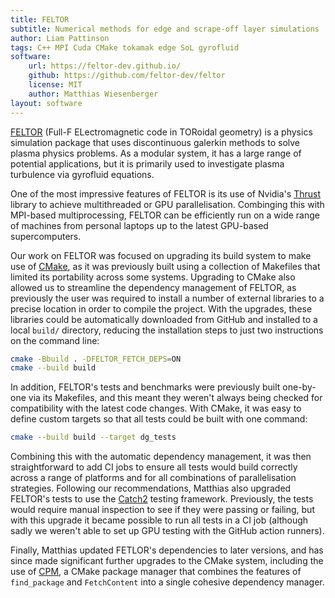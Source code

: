 ```yaml
---
title: FELTOR
subtitle: Numerical methods for edge and scrape-off layer simulations
author: Liam Pattinson
tags: C++ MPI Cuda CMake tokamak edge SoL gyrofluid
software:
    url: https://feltor-dev.github.io/
    github: https://github.com/feltor-dev/feltor
    license: MIT
    author: Matthias Wiesenberger
layout: software
---
```


[FELTOR][feltor] (Full-F ELectromagnetic code in TORoidal geometry) is a
physics simulation package that uses discontinuous galerkin methods to solve
plasma physics problems. As a modular system, it has a large range of potential
applications, but it is primarily used to investigate plasma turbulence via
gyrofluid equations.

One of the most impressive features of FELTOR is its use of Nvidia's
[Thrust][thrust] library to achieve multithreaded or GPU parallelisation.
Combinging this with MPI-based multiprocessing, FELTOR can be efficiently run
on a wide range of machines from personal laptops up to the latest GPU-based
supercomputers.

Our work on FELTOR was focused on upgrading its build system to make use of
[CMake][cmake], as it was previously built using a collection of Makefiles that
limited its portability across some systems. Upgrading to CMake also allowed us
to streamline the dependency management of FELTOR, as previously the user was
required to install a number of external libraries to a precise location in
order to compile the project. With the upgrades, these libraries could be
automatically downloaded from GitHub and installed to a local `build/`
directory, reducing the installation steps to just two instructions on the
command line:

```bash
cmake -Bbuild . -DFELTOR_FETCH_DEPS=ON
cmake --build build
```

In addition, FELTOR's tests and benchmarks were previously built one-by-one via
its Makefiles, and this meant they weren't always being checked for
compatibility with the latest code changes. With CMake, it was easy to define
custom targets so that all tests could be built with one command:

```bash
cmake --build build --target dg_tests
```

Combining this with the automatic dependency management, it was then
straightforward to add CI jobs to ensure all tests would build correctly across
a range of platforms and for all combinations of parallelisation strategies.
Following our recommendations, Matthias also upgraded FELTOR's tests to use the
[Catch2][catch2] testing framework. Previously, the tests would require manual
inspection to see if they were passing or failing, but with this upgrade it
became possible to run all tests in a CI job (although sadly we weren't able to
set up GPU testing with the GitHub action runners).

Finally, Matthias updated FETLOR's dependencies to later versions, and has
since made significant further upgrades to the CMake system, including the use
of [CPM][cpm], a CMake package manager that combines the features of
`find_package` and `FetchContent` into a single cohesive dependency manager.

[feltor]: https://github.com/feltor-dev/feltor
[cmake]: https://cmake.org/
[thrust]: https://developer.nvidia.com/thrust
[catch2]: https://github.com/catchorg/Catch2
[cpm]: https://github.com/cpm-cmake/CPM.cmake
